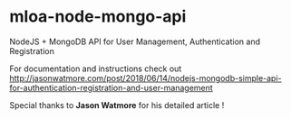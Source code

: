 # mloa-node-mongo-api

NodeJS + MongoDB API for User Management, Authentication and Registration

For documentation and instructions check out 
http://jasonwatmore.com/post/2018/06/14/nodejs-mongodb-simple-api-for-authentication-registration-and-user-management

Special thanks to **Jason Watmore** for his detailed article !